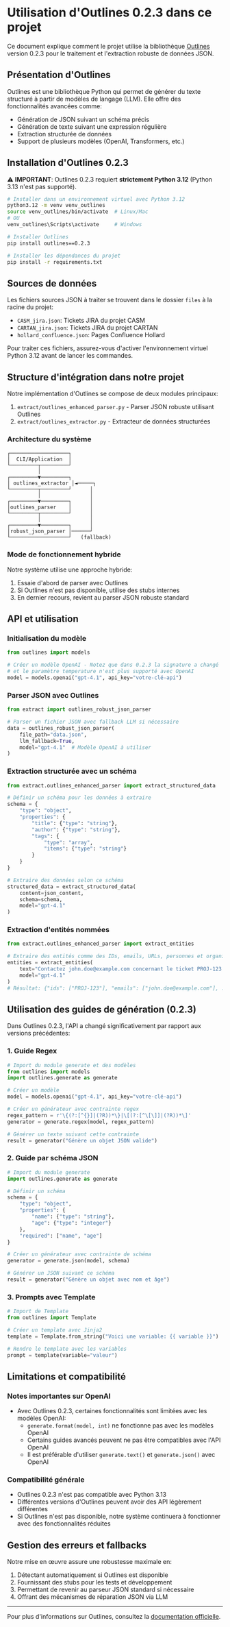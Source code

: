 # Utilisation d'Outlines 0.2.3 dans ce projet

Ce document explique comment le projet utilise la bibliothèque [Outlines](https://github.com/dottxt-ai/outlines) version 0.2.3 pour le traitement et l'extraction robuste de données JSON.

## Présentation d'Outlines

Outlines est une bibliothèque Python qui permet de générer du texte structuré à partir de modèles de langage (LLM). Elle offre des fonctionnalités avancées comme:

- Génération de JSON suivant un schéma précis
- Génération de texte suivant une expression régulière
- Extraction structurée de données
- Support de plusieurs modèles (OpenAI, Transformers, etc.)

## Installation d'Outlines 0.2.3

⚠️ **IMPORTANT**: Outlines 0.2.3 requiert **strictement Python 3.12** (Python 3.13 n'est pas supporté).

```bash
# Installer dans un environnement virtuel avec Python 3.12
python3.12 -m venv venv_outlines
source venv_outlines/bin/activate  # Linux/Mac
# OU
venv_outlines\Scripts\activate     # Windows

# Installer Outlines
pip install outlines==0.2.3

# Installer les dépendances du projet
pip install -r requirements.txt
```

## Sources de données

Les fichiers sources JSON à traiter se trouvent dans le dossier `files` à la racine du projet:
- `CASM_jira.json`: Tickets JIRA du projet CASM
- `CARTAN_jira.json`: Tickets JIRA du projet CARTAN
- `hollard_confluence.json`: Pages Confluence Hollard

Pour traiter ces fichiers, assurez-vous d'activer l'environnement virtuel Python 3.12 avant de lancer les commandes.

## Structure d'intégration dans notre projet

Notre implémentation d'Outlines se compose de deux modules principaux:

1. `extract/outlines_enhanced_parser.py` - Parser JSON robuste utilisant Outlines
2. `extract/outlines_extractor.py` - Extracteur de données structurées

### Architecture du système

```
┌───────────────────┐
│  CLI/Application  │
└─────────┬─────────┘
          │
┌─────────▼─────────┐
│ outlines_extractor │◄─────┐
└─────────┬─────────┘      │
          │                │
┌─────────▼─────────┐      │
│outlines_parser    │      │
└─────────┬─────────┘      │
          │                │
┌─────────▼─────────┐      │
│robust_json_parser │──────┘
└───────────────────┘   (fallback)
```

### Mode de fonctionnement hybride

Notre système utilise une approche hybride:
1. Essaie d'abord de parser avec Outlines
2. Si Outlines n'est pas disponible, utilise des stubs internes
3. En dernier recours, revient au parser JSON robuste standard

## API et utilisation

### Initialisation du modèle

```python
from outlines import models

# Créer un modèle OpenAI - Notez que dans 0.2.3 la signature a changé
# et le paramètre temperature n'est plus supporté avec OpenAI
model = models.openai("gpt-4.1", api_key="votre-clé-api")
```

### Parser JSON avec Outlines

```python
from extract import outlines_robust_json_parser

# Parser un fichier JSON avec fallback LLM si nécessaire
data = outlines_robust_json_parser(
    file_path="data.json", 
    llm_fallback=True,
    model="gpt-4.1"  # Modèle OpenAI à utiliser
)
```

### Extraction structurée avec un schéma

```python
from extract.outlines_enhanced_parser import extract_structured_data

# Définir un schéma pour les données à extraire
schema = {
    "type": "object",
    "properties": {
        "title": {"type": "string"},
        "author": {"type": "string"},
        "tags": {
            "type": "array",
            "items": {"type": "string"}
        }
    }
}

# Extraire des données selon ce schéma
structured_data = extract_structured_data(
    content=json_content,
    schema=schema,
    model="gpt-4.1"
)
```

### Extraction d'entités nommées

```python
from extract.outlines_enhanced_parser import extract_entities

# Extraire des entités comme des IDs, emails, URLs, personnes et organisations
entities = extract_entities(
    text="Contactez john.doe@example.com concernant le ticket PROJ-123.",
    model="gpt-4.1"
)
# Résultat: {"ids": ["PROJ-123"], "emails": ["john.doe@example.com"], ...}
```

## Utilisation des guides de génération (0.2.3)

Dans Outlines 0.2.3, l'API a changé significativement par rapport aux versions précédentes:

### 1. Guide Regex

```python
# Import du module generate et des modèles
from outlines import models
import outlines.generate as generate

# Créer un modèle
model = models.openai("gpt-4.1", api_key="votre-clé-api")

# Créer un générateur avec contrainte regex
regex_pattern = r'\{(?:[^{}]|(?R))*\}|\[(?:[^\[\]]|(?R))*\]'
generator = generate.regex(model, regex_pattern)

# Générer un texte suivant cette contrainte
result = generator("Génère un objet JSON valide")
```

### 2. Guide par schéma JSON

```python
# Import du module generate
import outlines.generate as generate

# Définir un schéma
schema = {
    "type": "object",
    "properties": {
        "name": {"type": "string"},
        "age": {"type": "integer"}
    },
    "required": ["name", "age"]
}

# Créer un générateur avec contrainte de schéma
generator = generate.json(model, schema)

# Générer un JSON suivant ce schéma
result = generator("Génère un objet avec nom et âge")
```

### 3. Prompts avec Template

```python
# Import de Template
from outlines import Template

# Créer un template avec Jinja2
template = Template.from_string("Voici une variable: {{ variable }}")

# Rendre le template avec les variables
prompt = template(variable="valeur")
```

## Limitations et compatibilité

### Notes importantes sur OpenAI

- Avec Outlines 0.2.3, certaines fonctionnalités sont limitées avec les modèles OpenAI:
  - `generate.format(model, int)` ne fonctionne pas avec les modèles OpenAI
  - Certains guides avancés peuvent ne pas être compatibles avec l'API OpenAI
  - Il est préférable d'utiliser `generate.text()` et `generate.json()` avec OpenAI

### Compatibilité générale

- Outlines 0.2.3 n'est pas compatible avec Python 3.13
- Différentes versions d'Outlines peuvent avoir des API légèrement différentes
- Si Outlines n'est pas disponible, notre système continuera à fonctionner avec des fonctionnalités réduites

## Gestion des erreurs et fallbacks

Notre mise en œuvre assure une robustesse maximale en:

1. Détectant automatiquement si Outlines est disponible
2. Fournissant des stubs pour les tests et développement
3. Permettant de revenir au parseur JSON standard si nécessaire
4. Offrant des mécanismes de réparation JSON via LLM

---

Pour plus d'informations sur Outlines, consultez la [documentation officielle](https://dottxt-ai.github.io/outlines/latest/welcome/). 